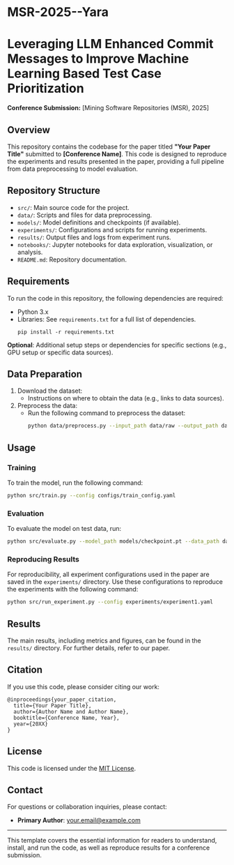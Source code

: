 # MSR-2025--Yara

# Leveraging LLM Enhanced Commit Messages to Improve Machine Learning Based Test Case Prioritization

**Conference Submission:** [Mining Software Repositories (MSR), 2025]

## Overview
This repository contains the codebase for the paper titled **"Your Paper Title"** submitted to **[Conference Name]**. This code is designed to reproduce the experiments and results presented in the paper, providing a full pipeline from data preprocessing to model evaluation.

## Repository Structure
- `src/`: Main source code for the project.
- `data/`: Scripts and files for data preprocessing.
- `models/`: Model definitions and checkpoints (if available).
- `experiments/`: Configurations and scripts for running experiments.
- `results/`: Output files and logs from experiment runs.
- `notebooks/`: Jupyter notebooks for data exploration, visualization, or analysis.
- `README.md`: Repository documentation.

## Requirements
To run the code in this repository, the following dependencies are required:

- Python 3.x
- Libraries: See `requirements.txt` for a full list of dependencies.
  ```
  pip install -r requirements.txt
  ```

**Optional**: Additional setup steps or dependencies for specific sections (e.g., GPU setup or specific data sources).

## Data Preparation
1. Download the dataset:
   - Instructions on where to obtain the data (e.g., links to data sources).
2. Preprocess the data:
   - Run the following command to preprocess the dataset:
     ```bash
     python data/preprocess.py --input_path data/raw --output_path data/processed
     ```

## Usage
### Training
To train the model, run the following command:
```bash
python src/train.py --config configs/train_config.yaml
```

### Evaluation
To evaluate the model on test data, run:
```bash
python src/evaluate.py --model_path models/checkpoint.pt --data_path data/processed/test
```

### Reproducing Results
For reproducibility, all experiment configurations used in the paper are saved in the `experiments/` directory. Use these configurations to reproduce the experiments with the following command:
```bash
python src/run_experiment.py --config experiments/experiment1.yaml
```

## Results
The main results, including metrics and figures, can be found in the `results/` directory. For further details, refer to our paper.

## Citation
If you use this code, please consider citing our work:

```
@inproceedings{your_paper_citation,
  title={Your Paper Title},
  author={Author Name and Author Name},
  booktitle={Conference Name, Year},
  year={20XX}
}
```

## License
This code is licensed under the [MIT License](LICENSE).

## Contact
For questions or collaboration inquiries, please contact:
- **Primary Author**: your.email@example.com

---

This template covers the essential information for readers to understand, install, and run the code, as well as reproduce results for a conference submission.
